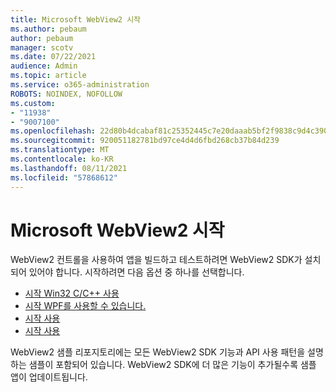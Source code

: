 ```yaml
---
title: Microsoft WebView2 시작
ms.author: pebaum
author: pebaum
manager: scotv
ms.date: 07/22/2021
audience: Admin
ms.topic: article
ms.service: o365-administration
ROBOTS: NOINDEX, NOFOLLOW
ms.custom:
- "11938"
- "9007100"
ms.openlocfilehash: 22d80b4dcabaf81c25352445c7e20daaab5bf2f9838c9d4c39057bda423a2ecc
ms.sourcegitcommit: 920051182781bd97ce4d4d6fbd268cb37b84d239
ms.translationtype: MT
ms.contentlocale: ko-KR
ms.lasthandoff: 08/11/2021
ms.locfileid: "57868612"
---
```

# <a name="get-started-with-microsoft-webview2"></a>Microsoft WebView2 시작

WebView2 컨트롤을 사용하여 앱을 빌드하고 테스트하려면 WebView2 SDK가 설치되어 있어야 합니다. 시작하려면 다음 옵션 중 하나를 선택합니다.

- [시작 Win32 C/C++ 사용](https://docs.microsoft.com/microsoft-edge/webview2/get-started/win32)
- [시작 WPF를 사용할 수 있습니다.](https://docs.microsoft.com/microsoft-edge/webview2/get-started/wpf)
- [시작 사용](https://docs.microsoft.com/microsoft-edge/webview2/get-started/winforms)
- [시작 사용](https://docs.microsoft.com/microsoft-edge/webview2/get-started/winui)

WebView2 샘플 리포지토리에는 모든 WebView2 SDK 기능과 API 사용 패턴을 설명하는 샘플이 포함되어 있습니다. WebView2 SDK에 더 많은 기능이 추가될수록 샘플 앱이 업데이트됩니다.

